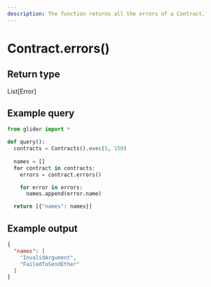 ```yaml
---
description: The function returns all the errors of a Contract.
---
```


# Contract.errors()

## Return type

List\[Error]

## Example query

```python
from glider import *

def query():
  contracts = Contracts().exec(5, 150)
  
  names = []
  for contract in contracts:
    errors = contract.errors()

    for error in errors:
      names.append(error.name)

  return [{"names": names}]
```

## Example output

```json
{
  "names": [
    "InvalidArgument",
    "FailedToSendEther"
  ]
}
```
